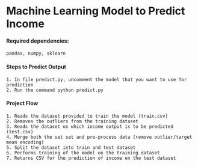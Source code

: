 # Machine Learning Model to Predict Income

#### Required dependencies: 
```
pandas, numpy, sklearn
```

#### Steps to Predict Output
```
1. In file predict.py, uncomment the model that you want to use for prediction
2. Run the command python predict.py
```

#### Project Flow
```
1. Reads the dataset provided to train the model (train.csv)
2. Removes the outliers from the training dataset
3. Reads the dataset on which income output is to be predicted (test.csv)
4. Merge both the set set and pre-process data (remove outlier/target mean encoding)
5. Split the dataset into train and test dataset
6. Performs training of the model on the training dataset
7. Returns CSV for the prediction of income on the test dataset
```